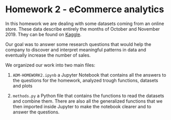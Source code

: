 # Homework 2 - eCommerce analytics

In this homework we are dealing with some datasets coming from an online store. These data describe entirely the months of October and November 2019. They can be found on [Kaggle](https://www.kaggle.com/mkechinov/ecommerce-behavior-data-from-multi-category-store?select=2019-Oct.csv).

Our goal was to answer some research questions that would help the company to discover and interpret meaningful patterns in data and eventually increase the number of sales.

We organized our work into two main files:

1. `ADM-HOMEWORK2.ipynb` a Jupyter Notebook that contains all the answers to the questions for the homework, analyzed trough functions, datasets and plots

2. `methods.py` a Python file that contains the functions to read the datasets and combine them. There are also all the generalized functions that we then imported inside Jupyter to make the notebook clearer and to answer the questions.
